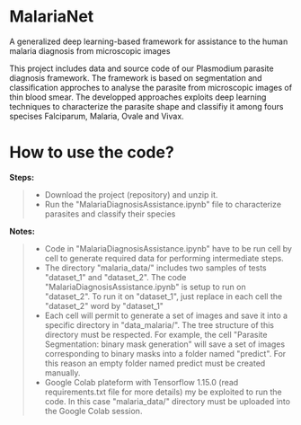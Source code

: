 # MalariaNet
A generalized deep learning-based framework for assistance to the human malaria diagnosis from microscopic images

This project includes data and source code of our Plasmodium parasite diagnosis framework. The framework is based on segmentation and classification approches to analyse the  parasite from microscopic images of thin blood smear. The developped approaches exploits deep learning techniques to characterize the parasite shape and classifiy it among fours specises Falciparum, Malaria, Ovale and Vivax.

# How to use the code?
**Steps:**
> * Download the project (repository) and unzip it.
> * Run the "MalariaDiagnosisAssistance.ipynb" file to characterize parasites and classify their species

**Notes:**
> * Code in "MalariaDiagnosisAssistance.ipynb" have to be run cell by cell to generate required data for performing intermediate steps. 
> * The directory "malaria_data/" includes two samples of tests "dataset_1" and "dataset_2". The code "MalariaDiagnosisAssistance.ipynb" is setup to run on "dataset_2". To run it on "dataset_1", just replace in each cell the "dataset_2" word by "dataset_1"  
> * Each cell will permit to generate a set of images and save it into a specific directory in "data_malaria/". The tree structure of this directory must be respected. For example, the cell "Parasite Segmentation: binary mask generation" will save a set of images corresponding to binary masks into a folder named "predict". For this reason an empty folder named predict must be created manually.
> * Google Colab plateform with Tensorflow 1.15.0 (read requirements.txt file for more details) my be exploited to run the code. In this case "malaria_data/" directory must be uploaded into the Google Colab session. 


